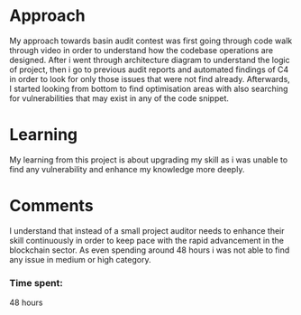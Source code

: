 # Approach
My approach towards basin audit contest was first going through code walk through video in order to understand how the codebase operations are designed.
After i went through architecture diagram to understand the logic of project, then i go to previous audit reports and automated findings of C4 in order to look for only those issues that were not find already. 
Afterwards, I started looking from bottom to find optimisation areas with also searching for vulnerabilities that may exist in any of the code snippet.
# Learning
My learning from this project is about upgrading my skill as i was unable to find any vulnerability and enhance my knowledge more deeply. 
# Comments
I understand that instead of a small project auditor needs to enhance their skill continuously in order to keep pace with the rapid advancement in the blockchain sector. As even spending around 48 hours i was not able to find any issue in medium or high category.



### Time spent:
48 hours